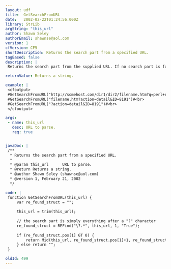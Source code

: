 ```yaml
---
layout: udf
title:  GetSearchFromURL
date:   2002-02-22T01:24:56.000Z
library: StrLib
argString: "this_url"
author: Shawn Seley
authorEmail: shawnse@aol.com
version: 1
cfVersion: CF5
shortDescription: Returns the search part from a specified URL.
tagBased: false
description: |
 Returns the search part from the supplied URL. If no search part is found, then returns an empty string. Works with any protocol that follows the &quot;?searchpart&quot; syntax, most notably HTTP.

returnValue: Returns a string.

example: |
 <cfoutput>
 #GetSearchFromURL("http://somehost.com/dir1/dir2/filename.htm?q=perl+regular+expression")#<br>
 #GetSearchFromURL("filename.htm?action=detail&ID=8191")#<br>
 #GetSearchFromURL("?action=detail&ID=8191")#<br>
 </cfoutput>

args:
 - name: this_url
   desc: URL to parse.
   req: true


javaDoc: |
 /**
  * Returns the search part from a specified URL.
  * 
  * @param this_url      URL to parse. 
  * @return Returns a string. 
  * @author Shawn Seley (shawnse@aol.com) 
  * @version 1, February 21, 2002 
  */

code: |
 function GetSearchFromURL(this_url) {
     var re_found_struct = "";
     
     this_url = trim(this_url);
     
     // the search part is simply everything after a "?" character
     re_found_struct = REFind("\?.*", this_url, 1, "True");
     
     if (re_found_struct.pos[1] GT 0) {
         return Mid(this_url, re_found_struct.pos[1]+1, re_found_struct.len[1]);
     } else return "";
 }

oldId: 499
---
```


